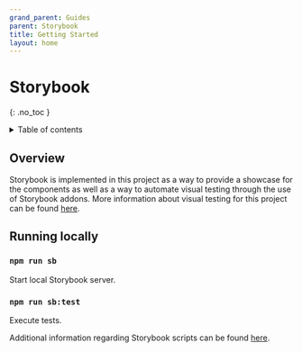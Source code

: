 ```yaml
---
grand_parent: Guides
parent: Storybook
title: Getting Started
layout: home
---
```


# Storybook
{: .no_toc }

<details markdown="block">
  <summary>
    Table of contents
  </summary>
  {: .text-delta }
- TOC
{:toc}
</details>

## Overview

Storybook is implemented in this project as a way to provide a showcase
for the components as well as a way to automate visual testing through
the use of Storybook addons. More information about visual testing for
this project can be found [here](/pages/HBRG/mfe-core/guides/testing/visual-testing.html).

## Running locally

### `npm run sb`
Start local Storybook server.

### `npm run sb:test`
Execute tests.

Additional information regarding Storybook scripts can be found
[here](/pages/HBRG/mfe-core/guides/npm.html).
